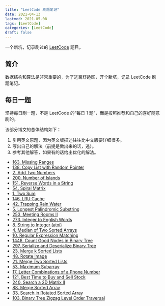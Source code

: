 ```yaml
---
title: "LeetCode 刷题笔记"
date: 2021-04-13
lastmod: 2021-05-08
tags: [LeetCode]
categories: [LeetCode]
draft: false
---
```


一个新坑，记录刷过的 [LeetCode](https://leetcode-cn.com/) 题目。

<!--more-->

## 简介

数据结构和算法是非常重要的，为了逃离舒适区，开个新坑，记录 LeetCode 刷题笔记。

## 每日一题

坚持每日刷一题，不是 LeetCode 的“每日 1 题”，而是按照推荐和自己的喜好随意刷的。

该部分博文的总体结构如下：

1. 引用英文原题，因为英文版描述往往比中文版要详细很多。
2. 写出自己的解法（前提是做出来的话，逃）。
3. 参考其他解答，如果有的话给出优化的解法。

- [163. Missing Ranges](/posts/leetcode/daily/163-missing-ranges)
- [138. Copy List with Random Pointer](/posts/leetcode/daily/138-copy-list-with-random-pointer)
- [2. Add Two Numbers](/posts/leetcode/daily/2-add-two-numbers)
- [200. Number of Islands](/posts/leetcode/daily/200-number-of-islands)
- [151. Reverse Words in a String](/posts/leetcode/daily/151-reverse-words-in-a-string)
- [54. Spiral Matrix](/posts/leetcode/daily/54-spiral-matrix)
- [1. Two Sum](/posts/leetcode/daily/1-two-sum)
- [146. LRU Cache](/posts/leetcode/daily/146-lru-cache)
- [42. Trapping Rain Water](/posts/leetcode/daily/42-trapping-rain-water)
- [5. Longest Palindromic Substring](/posts/leetcode/daily/5-longest-palindromic-substring)
- [253. Meeting Rooms II](/posts/leetcode/daily/253-meeting-rooms-ii)
- [273. Integer to English Words](/posts/leetcode/daily/273-integer-to-english-words)
- [8. String to Integer (atoi)](/posts/leetcode/daily/8-string-to-integer-atoi)
- [4. Median of Two Sorted Arrays](/posts/leetcode/daily/4-median-of-two-sorted-arrays)
- [10. Regular Expression Matching](/posts/leetcode/daily/10-regular-expression-matching)
- [1448. Count Good Nodes in Binary Tree](/posts/leetcode/daily/1448-count-good-nodes-in-binary-tree)
- [297. Serialize and Deserialize Binary Tree](/posts/leetcode/daily/297-serialize-and-deserialize-binary-tree)
- [23. Merge k Sorted Lists](/posts/leetcode/daily/23-merge-k-sorted-lists)
- [48. Rotate Image](/posts/leetcode/daily/48-rotate-image)
- [21. Merge Two Sorted Lists](/posts/leetcode/daily/21-merge-two-sorted-lists)
- [53. Maximum Subarray](/posts/leetcode/daily/53-maximum-subarray)
- [17. Letter Combinations of a Phone Number](/posts/leetcode/daily/17-letter-combinations-of-a-phone-number)
- [121. Best Time to Buy and Sell Stock](/posts/leetcode/daily/121-best-time-to-buy-and-sell-stock)
- [240. Search a 2D Matrix II](/posts/leetcode/daily/240-search-a-2d-matrix-ii)
- [88. Merge Sorted Array](/posts/leetcode/daily/88-merge-sorted-array)
- [33. Search in Rotated Sorted Array](/posts/leetcode/daily/33-search-in-rotated-sorted-array)
- [103. Binary Tree Zigzag Level Order Traversal](/posts/leetcode/daily/103-binary-tree-zigzag-level-order-traversal)
